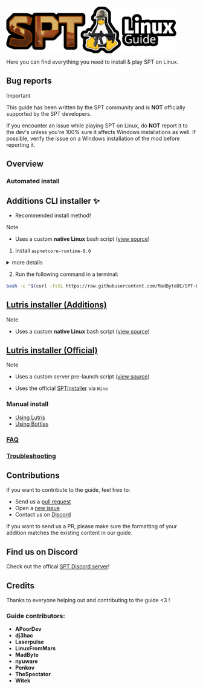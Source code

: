 
<img
  src="media/logo.webp"
  alt="drawing"
  style=" display: block; 
          margin-right: auto;" width=450/></img>

Here you can find everything you need to install & play SPT on Linux.

## Bug reports

> [!IMPORTANT]
> This guide has been written by the SPT community and is **NOT** officially supported by the SPT developers.

If you encounter an issue while playing SPT on Linux, do **NOT** report it to the dev's unless you're 100% sure it affects Windows installations as well. If possible, verify the issue on a Windows installation of the mod before reporting it.

## Overview

### Automated install

Additions CLI installer ✨
  - 
  - Recommended install method!

  > [!NOTE]
  > - Uses a custom **native Linux** bash script ([view source](scripts/spt-additions))

  1. Install `aspnetcore-runtime-9.0`
  <details>
    <summary>more details</summary>
    
    To run the native Linux server you need to install the .NET 9 runtime (ASP.NET):

    **Ubuntu / Debian (based)**
    ```
    sudo apt install aspnetcore-runtime-9.0
    ```

    > [!NOTE]
    > On some distributions you might need to add the `dotnet/backports` PPA:

    ```
    sudo add-apt-repository ppa:dotnet/backports
    sudo apt update
    ```
    **Fedora (based)**
    ```
    sudo dnf install aspnetcore-runtime-9.0
    ```

    **Fedora Atomic (e.g. Bazzite/Aurora/Bluefin)**
    ```
    rpm-ostree install aspnetcore-runtime-9.0
    ```

    **Arch (based)**
    ```
    sudo pacman -S install aspnet-runtime
    ```
  </details>

  2. Run the following command in a terminal:
```bash
bash -c "$(curl -fsSL https://raw.githubusercontent.com/MadByteDE/SPT-Linux-Guide/refs/heads/SPTv4-dev/scripts/spt-additions)"

```

[Lutris installer (Additions)](docs/lutris/installer_additions.md)
  - 

  > [!NOTE]
  > - Uses a custom **native Linux** bash script ([view source](scripts/spt-additions))

[Lutris installer (Official)](docs/lutris/installer_official.md)
  - 
  > [!NOTE]
  > - Uses a custom server pre-launch script ([view source](scripts/launch-server.sh))
  - Uses the official [SPTInstaller](https://github.com/sp-tarkov/installer) via `Wine`

### Manual install
- [Using Lutris](docs/lutris/manual_guide.md)
- [Using Bottles](docs/bottles/manual_guide.md)

### [FAQ](docs/faq.md)

### [Troubleshooting](docs/issues.md)

## Contributions
If you want to contribute to the guide, feel free to:
- Send us a [pull request](https://github.com/MadByteDE/SPT-Linux-Guide/compare)
- Open a [new issue](https://github.com/MadByteDE/SPT-Linux-Guide/issues/new/choose)
- Contact us on [Discord](https://discord.com/invite/Xn9msqQZan)

If you want to send us a PR, please make sure the formatting of your addition matches the existing content in our guide.


## Find us on Discord
Check out the offical [SPT Discord server](https://discord.com/invite/Xn9msqQZan)!


## Credits

Thanks to everyone helping out and contributing to the guide <3 !

### Guide contributors:
- **APoorDev**
- **dj3hac**
- **Laserpulse**
- **LinuxFromMars**
- **MadByte**
- **nyuware**
- **Penkov**
- **TheSpectator**
- **Witek**

